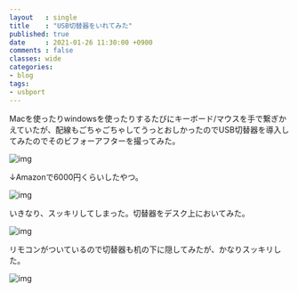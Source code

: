 ```yaml
---
layout   : single
title    : "USB切替器をいれてみた"
published: true
date     : 2021-01-26 11:30:00 +0900
comments : false
classes: wide
categories:
- blog
tags:
- usbport
---
```


Macを使ったりwindowsを使ったりするたびにキーボード/マウスを手で繋ぎかえていたが、配線もごちゃごちゃしてうっとおしかったのでUSB切替器を導入してみたのでそのビフォーアフターを撮ってみた。

![img](/assets/images/20210126_0.jpg)

↓Amazonで6000円くらいしたやつ。

![img](/assets/images/20210126_1.jpg)

いきなり、スッキリしてしまった。切替器をデスク上においてみた。

![img](/assets/images/20210126_2.jpg)

リモコンがついているので切替器も机の下に隠してみたが、かなりスッキリした。

![img](/assets/images/20210126_3.jpg)



